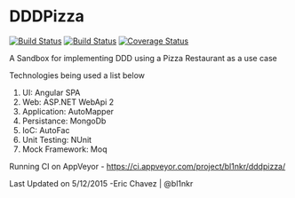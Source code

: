 # DDDPizza

[![Build Status](https://ci.appveyor.com/api/projects/status/github/bl1nkr/DDDPizza?branch=dev&svg=true)](https://ci.appveyor.com/project/bl1nkr/dddpizza)
[![Build Status](https://travis-ci.org/bl1nkr/DDDPizza.svg?branch=dev)](https://travis-ci.org/bl1nkr/DDDPizza)
[![Coverage Status](https://coveralls.io/repos/bl1nkr/DDDPizza/badge.svg?branch=dev)](https://coveralls.io/r/bl1nkr/DDDPizza?branch=dev)

A Sandbox for implementing DDD using a Pizza Restaurant as a use case

Technologies being used a list below
<ol>
<li>UI: Angular SPA</li>
<li>Web: ASP.NET WebApi 2</li>
<li>Application: AutoMapper</li>
<li>Persistance: MongoDb</li>
<li>IoC: AutoFac</li>
<li>Unit Testing: NUnit</li>
<li>Mock Framework: Moq</li>
</ol>

Running CI on AppVeyor - https://ci.appveyor.com/project/bl1nkr/dddpizza/

Last Updated on 5/12/2015
-Eric Chavez | @bl1nkr

